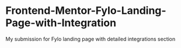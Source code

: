 # Frontend-Mentor-Fylo-Landing-Page-with-Integration
My submission for Fylo landing page with detailed integrations section
